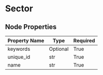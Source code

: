 
# Sector

## Node Properties

| Property Name | Type | Required |
| ------------- | ---- | -------- |
| keywords | Optional | True |
| unique_id | str | True |
| name | str | True |



